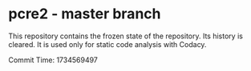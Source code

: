 # pcre2 - master branch

This repository contains the frozen state of the repository.
Its history is cleared. It is used only for static code
analysis with Codacy.

Commit Time: 1734569497